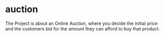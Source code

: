 # auction
The Project is about an Online Auction, where you decide the initial price and the customers bid for the amount they can afford to buy that product.
